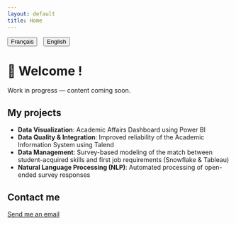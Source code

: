 ```yaml
---
layout: default
title: Home
---
```


<button id="btn-fr">Français</button>
<button id="btn-en" style="margin-left: 10px;">English</button>

<div id="content-fr" style="display:none;">
  
# 👋 Bienvenue !

Travail en cours — contenu bientôt disponible.

## Mes projets

- **Visualisation de données** : Tableau de bord des affaires académiques utilisant Power BI  
- **Qualité & Intégration des données** : Amélioration de la fiabilité du système d’information académique avec Talend  
- **Gestion des données** : Modélisation basée sur enquêtes du lien entre compétences acquises et exigences du premier emploi (Snowflake & Tableau)  
- **Traitement automatique du langage naturel (TALN)** : Traitement automatisé des réponses ouvertes des enquêtes  

## Contactez-moi

[Envoyez-moi un e-mail](mailto:nadia.medjdoub@hotmail.com)

</div>

<div id="content-en">

# 👋 Welcome !

Work in progress — content coming soon.

## My projects

- **Data Visualization**: Academic Affairs Dashboard using Power BI  
- **Data Quality & Integration**: Improved reliability of the Academic Information System using Talend  
- **Data Management**: Survey-based modeling of the match between student-acquired skills and first job requirements (Snowflake & Tableau)  
- **Natural Language Processing (NLP)**: Automated processing of open-ended survey responses

## Contact me

[Send me an email](mailto:nadia.medjdoub@hotmail.com)

</div>

<script>
  const btnFr = document.getElementById('btn-fr');
  const btnEn = document.getElementById('btn-en');
  const contentFr = document.getElementById('content-fr');
  const contentEn = document.getElementById('content-en');

  // Par défaut, on affiche anglais
  contentEn.style.display = 'block';
  contentFr.style.display = 'none';

  btnFr.addEventListener('click', () => {
    contentFr.style.display = 'block';
    contentEn.style.display = 'none';
  });

  btnEn.addEventListener('click', () => {
    contentFr.style.display = 'none';
    contentEn.style.display = 'block';
  });
</script>
